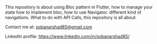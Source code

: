 This repository is about using Bloc pattern in Flutter, how to manage your state how to implement bloc, how to use Navigator.
different kind of navigations. What to do with API Calls, this repository is all about.

Contact me at:
sobanarshad85@gmail.com

LinkedIn profile: 
https://www.linkedin.com/in/sobanarshad85/
